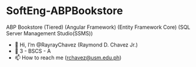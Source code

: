 # SoftEng-ABPBookstore
ABP Bookstore (Tiered) (Angular Framework) (Entity Framework Core) (SQL Server Management Studio(SSMS))
- 👋 Hi, I’m @RayrayChavez (Raymond D. Chavez Jr.)
- 👀 3 - BSCS - A
- 📫 How to reach me (rchavez@usm.edu.ph)
